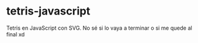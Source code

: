 # tetris-javascript
 Tetris en JavaScript con SVG. No sé si lo vaya a terminar o si me quede al final xd
